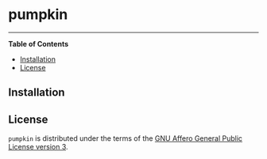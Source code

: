 # pumpkin

-----

**Table of Contents**

- [Installation](#installation)
- [License](#license)

## Installation



## License

`pumpkin` is distributed under the terms of the
[GNU Affero General Public License version 3](https://www.gnu.org/licenses/agpl-3.0.html).
